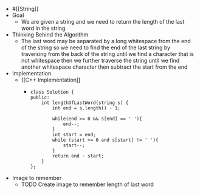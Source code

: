 - #[[String]]
- Goal
	- We are given a string and we need to return the length of the last word in the string
- Thinking Behind the Algorithm
	- The last word may be separated by a long whitespace from the end of the string so we need to find the end of the last string by traversing from the back of the string until we find a character that is not whitespace then we further traverse the string until we find another whitespace character then subtract  the start from the end
- Implementation
	- [[C++ Implementation]]
		- ```
		  class Solution {
		  public:
		      int lengthOfLastWord(string s) {
		          int end = s.length() - 1;
		          
		          while(end >= 0 && s[end] == ' '){
		              end--;
		          }
		          int start = end;
		          while (start >= 0 and s[start] != ' '){
		              start--;
		          }
		          return end - start;
		      }
		  };
		  ```
- Image to remember
	- TODO Create image to remember length of last word